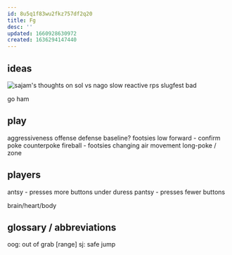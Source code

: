 ```yaml
---
id: 8u5q1f83wu2fkz757df2q20
title: Fg
desc: ''
updated: 1660928630972
created: 1636294147440
---
```



## ideas
![sajam's thoughts on sol vs nago](https://youtu.be/YEHEVz3rHOY?t=34)
slow
reactive
rps
slugfest
bad

go ham
</p>

## play
aggressiveness
  offense
  defense
baseline?
footsies
  low forward - confirm
  poke
  counterpoke
  fireball - footsies
    changing air movement
long-poke / zone

## players
antsy - presses more buttons under duress
pantsy - presses fewer buttons

brain/heart/body

## glossary / abbreviations
oog: out of grab [range]
sj: safe jump